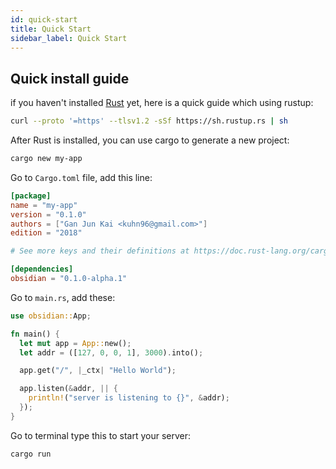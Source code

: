 ```yaml
---
id: quick-start
title: Quick Start 
sidebar_label: Quick Start 
---
```


## Quick install guide
if you haven't installed [Rust](https://www.rust-lang.org/) yet, here is a quick guide which using rustup:
```bash
curl --proto '=https' --tlsv1.2 -sSf https://sh.rustup.rs | sh
```
After Rust is installed, you can use cargo to generate a new project:
```bash
cargo new my-app
```
Go to `Cargo.toml` file, add this line:
```toml {10}
[package]
name = "my-app"
version = "0.1.0"
authors = ["Gan Jun Kai <kuhn96@gmail.com>"]
edition = "2018"

# See more keys and their definitions at https://doc.rust-lang.org/cargo/reference/manifest.html

[dependencies]
obsidian = "0.1.0-alpha.1"
```
Go to `main.rs`, add these:
```rust {1,4-11}
use obsidian::App;

fn main() {
  let mut app = App::new();
  let addr = ([127, 0, 0, 1], 3000).into();

  app.get("/", |_ctx| "Hello World");

  app.listen(&addr, || {
    println!("server is listening to {}", &addr);
  });
}
```

Go to terminal type this to start your server:
```bash
cargo run
```
